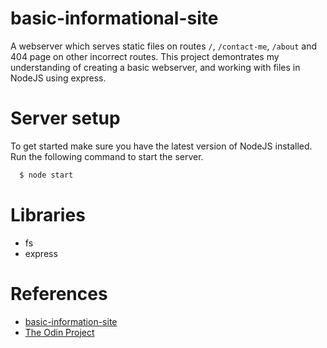 # basic-informational-site
  A webserver which serves static files on routes `/`, `/contact-me`, `/about` and 404 page on other incorrect routes. This project demontrates my understanding of creating a basic webserver, and working with files in NodeJS using express.
# Server setup
  To get started make sure you have the latest version of NodeJS installed. Run the following command to start the server.
  ```bash
    $ node start
  ```
# Libraries
- fs
- express
  
# References
- <a href="https://www.theodinproject.com/lessons/nodejs-basic-informational-site#submitting-a-solution">basic-information-site</a>
- <a href="https://ww.theodinproject.com/">The Odin Project</a>
